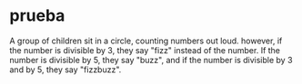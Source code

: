 # prueba
A group of children sit in a circle, counting numbers out loud.  however, if the number is divisible by 3, they say "fizz" instead of the number. If the number is divisible by 5, they say "buzz", and if the number is divisible by 3 and by 5, they say "fizzbuzz". 
